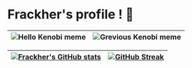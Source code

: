 # Frackher's profile ! 🤗

| ![Hello Kenobi meme](https://media.giphy.com/media/xTiIzJSKB4l7xTouE8/giphy.gif)| ![Grevious Kenobi meme](https://media.giphy.com/media/8JTFsZmnTR1Rs1JFVP/giphy-downsized.gif)|
|--|--|

|[![Frackher's GitHub stats](https://github-readme-stats.vercel.app/api?username=Frackher&count_private=true&theme=slateorange)](https://github.com/anuraghazra/github-readme-stats)|[![GitHub Streak](https://github-readme-streak-stats.herokuapp.com?user=Frackher&theme=vue&date_format=M%20j%5B%2C%20Y%5D)](https://git.io/streak-stats)|
|--|--|
